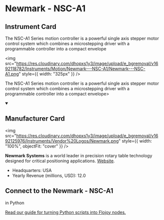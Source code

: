 
# Newmark - NSC-A1


## Instrument Card

<div className="flex">

<div>

The NSC-A1 Series motion controller is a powerful single axis stepper motor control system which combines a microstepping driver with a programmable controller into a compact envelope

</div>

<img src="https://res.cloudinary.com/dhopxs1y3/image/upload/e_bgremoval/v1692118782/Instruments/Motion/Newmark---NSC-A1/Newmark---NSC-A1.png" style={{ width: "325px" }} />

</div>

The NSC-A1 Series motion controller is a powerful single axis stepper motor control system which combines a microstepping driver with a programmable controller into a compact envelope>

<details open>
<summary><h2>Manufacturer Card</h2></summary>

<img src="https://res.cloudinary.com/dhopxs1y3/image/upload/e_bgremoval/v1692125976/Instruments/Vendor%20Logos/Newmark.png" style={{ width: "100%", objectFit: "cover" }} />

**Newmark Systems** is a world leader in precision rotary table technology designed for critical positioning applications. <a href="https://www.newmarksystems.com/">Website</a>.

<ul>
  <li>Headquarters: USA</li>
  <li>Yearly Revenue (millions, USD): 12.0</li>
</ul>
</details>

## Connect to the Newmark - NSC-A1
 in Python

[Read our guide for turning Python scripts into Flojoy nodes.](https://docs.flojoy.ai/custom-nodes/creating-custom-node/)


